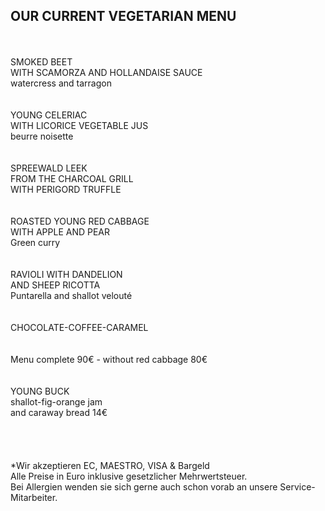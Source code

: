 ## OUR CURRENT VEGETARIAN MENU
<br/>
<br>
SMOKED BEET<br>
WITH SCAMORZA AND HOLLANDAISE SAUCE<br>
watercress and tarragon <br>
<br>
<br>
YOUNG CELERIAC <br>
WITH LICORICE VEGETABLE JUS<br>
beurre noisette<br>
<br>
<br>
SPREEWALD LEEK<br>
FROM THE CHARCOAL GRILL<br>
WITH PERIGORD TRUFFLE<br>
<br>
<br>
ROASTED YOUNG RED CABBAGE<br>
WITH APPLE AND PEAR<br>
Green curry <br>
<br>
<br>
RAVIOLI WITH DANDELION <br>
AND SHEEP RICOTTA <br>
Puntarella and shallot velouté<br>
<br>
<br>
CHOCOLATE-COFFEE-CARAMEL<br>
<br>
<br>
Menu complete 90€ - without red cabbage 80€<br>
<br>
<br>
YOUNG BUCK<br>
shallot-fig-orange jam<br>
and caraway bread 14€<br>


<br>
<br>
<br>
<br>
*Wir akzeptieren EC, MAESTRO, VISA & Bargeld<br>
Alle Preise in Euro inklusive gesetzlicher Mehrwertsteuer.<br>
Bei Allergien wenden sie sich gerne auch schon vorab an unsere Service-Mitarbeiter.<br>

